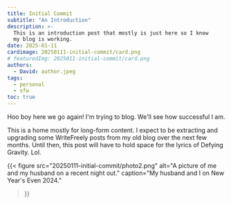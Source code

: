```yaml
---
title: Initial Commit
subtitle: "An Introduction"
description: >-
  This is an introduction post that mostly is just here so I know
  my blog is working.
date: 2025-01-11
cardimage: 20250111-initial-commit/card.png
# featuredImg: 2025011-initial-commit/card.png
authors:
  - David: author.jpeg
tags:
  - personal
  - sfw
toc: true
---
```


Hoo boy here we go again! I'm trying to blog. We'll see how successful I am.

This is a home mostly for long-form content. I expect to be extracting and upgrading some WriteFreely posts from my old blog over the next few months. Until then, this post will have to hold space for the lyrics of Defying Gravity. Lol.

{{< figure
  src="20250111-initial-commit/photo2.png"
  alt="A picture of me and my husband on a recent night out."
  caption="My husband and I on New Year's Even 2024."
>}}